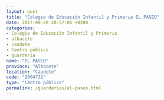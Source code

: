 ```yaml
---
layout: post
title: "Colegio de Educación Infantil y Primaria EL PASEO"
date: 2017-09-20 20:57:05 +0200
categories:
- Colegio de Educación Infantil y Primaria
- albacete
- caudete
- Centro público
- guarderia
name: "EL PASEO"
province: "Albacete"
location: "Caudete"
code: "2004732"
type: "Centro público"
permalink: /guarderias/el-paseo.html
---
```

